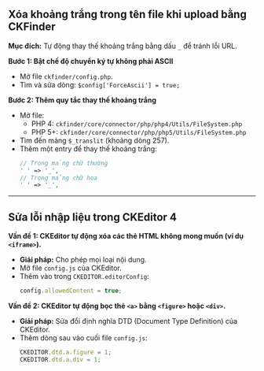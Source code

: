 ## Xóa khoảng trắng trong tên file khi upload bằng CKFinder

**Mục đích:** Tự động thay thế khoảng trắng bằng dấu `_` để tránh lỗi URL.

**Bước 1: Bật chế độ chuyển ký tự không phải ASCII**
-   Mở file `ckfinder/config.php`.
-   Tìm và sửa dòng: `$config['ForceAscii'] = true;`

**Bước 2: Thêm quy tắc thay thế khoảng trắng**
-   Mở file:
    -   PHP 4: `ckfinder/core/connector/php/php4/Utils/FileSystem.php`
    -   PHP 5+: `ckfinder/core/connector/php/php5/Utils/FileSystem.php`
-   Tìm đến mảng `$_translit` (khoảng dòng 257).
-   Thêm một entry để thay thế khoảng trắng:
    ```php
    // Trong mảng chữ thường
    ' ' => '_',
    // Trong mảng chữ hoa
    ' ' => '_',
    ```

---

## Sửa lỗi nhập liệu trong CKEditor 4

**Vấn đề 1: CKEditor tự động xóa các thẻ HTML không mong muốn (ví dụ `<iframe>`).**
-   **Giải pháp:** Cho phép mọi loại nội dung.
-   Mở file `config.js` của CKEditor.
-   Thêm vào trong `CKEDITOR.editorConfig`:
    ```javascript
    config.allowedContent = true;
    ```

**Vấn đề 2: CKEditor tự động bọc thẻ `<a>` bằng `<figure>` hoặc `<div>`.**
-   **Giải pháp:** Sửa đổi định nghĩa DTD (Document Type Definition) của CKEditor.
-   Thêm dòng sau vào cuối file `config.js`:
    ```javascript
    CKEDITOR.dtd.a.figure = 1;
    CKEDITOR.dtd.a.div = 1;
    ```
